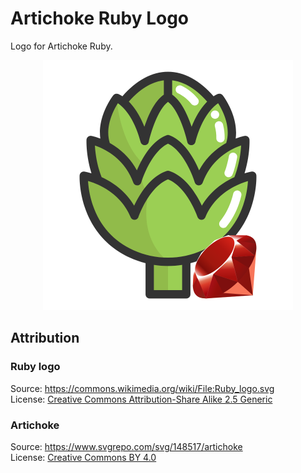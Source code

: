 # Artichoke Ruby Logo

Logo for Artichoke Ruby.

<p align="center">
  <img width="400" height="400" src="https://raw.githubusercontent.com/artichoke/logo/master/dist/artichoke-rb.png">
</p>

## Attribution

### Ruby logo

Source: <https://commons.wikimedia.org/wiki/File:Ruby_logo.svg>  
License:
[Creative Commons Attribution-Share Alike 2.5 Generic](https://creativecommons.org/licenses/by-sa/2.5/deed.en)

### Artichoke

Source: <https://www.svgrepo.com/svg/148517/artichoke>  
License: [Creative Commons BY 4.0](https://creativecommons.org/licenses/by/4.0/)
